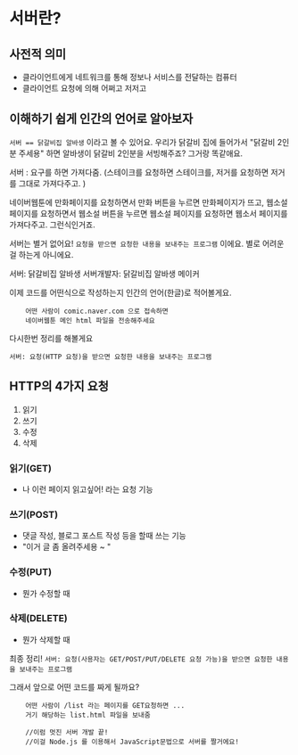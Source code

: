# 서버란?

## 사전적 의미
- 클라이언트에게 네트워크를 통해 정보나 서비스를 전달하는 컴퓨터
- 클라이언트 요청에 의해 어쩌고 저저고

## 이해하기 쉽게 인간의 언어로 알아보자
`서버 == 닭갈비집 알바생` 이라고 볼 수  있어요. 우리가 닭갈비 집에 들어가서 "닭갈비 2인분 주세용" 하면 알바생이 닭갈비 2인분을 서빙해주죠? 그거랑 똑같애요.

서버 : 요구를 하면 가져다줌. (스테이크를 요청하면 스테이크를, 저거를 요청하면 저거를 그대로 가져다주고. )

네이버웹툰에 만화페이지를 요청하면서 만화 버튼을 누르면 만화페이지가 뜨고, 웹소설 페이지를 요청하면서 웹소설 버튼을 누르면 웹소설 페이지를 요청하면 웹소서 페이지를 가져다주고. 그런식인거죠.

서버는 별거 없어요! `요청을 받으면 요청한 내용을 보내주는 프로그램` 이에요. 별로 어려운걸 하는게 아니에요.

서버: 닭갈비집 알바생
서버개발자: 닭갈비집 알바생 메이커

이제 코드를 어떤식으로 작성하는지 인간의 언어(한글)로 적어볼게요.

```
    어떤 사람이 comic.naver.com 으로 접속하면
    네이버웹툰 메인 html 파일을 전송해주세요
```

다시한번 정리를 해볼게요

`서버: 요청(HTTP 요청)을 받으면 요청한 내용을 보내주는 프로그램`

## HTTP의 4가지 요청
1. 읽기
2. 쓰기
3. 수정
4. 삭제

### 읽기(GET)
- 나 이런 페이지 읽고싶어! 라는 요청 기능

### 쓰기(POST)
- 댓글 작성, 블로그 포스트 작성 등을 할때 쓰는 기능
- "이거 글 좀 올려주세용 ~ "

### 수정(PUT)
- 뭔가 수정할 때
### 삭제(DELETE)
- 뭔가 삭제할 때

최종 정리!
`서버: 요청(사용자는 GET/POST/PUT/DELETE 요청 가능)을 받으면 요청한 내용을 보내주는 프로그램`

그래서 앞으로 어떤 코드를 짜게 될까요?

```
    어떤 사람이 /list 라는 페이지를 GET요청하면 ...
    거기 해당하는 list.html 파일을 보내줌

    //이럼 멋진 서버 개발 끝!
    //이걸 Node.js 를 이용해서 JavaScript문법으로 서버를 짤거에요!
```

